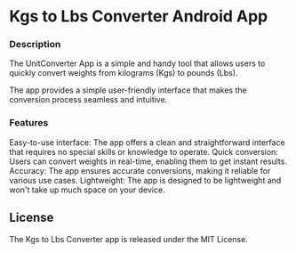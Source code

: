 <h1>Kgs to Lbs Converter Android App</h1>

<h3>Description</h3>
The UnitConverter App is a simple and handy tool that allows users to quickly convert weights from kilograms (Kgs) to pounds (Lbs).

The app provides a simple user-friendly interface that makes the conversion process seamless and intuitive.

<h3>Features</h3>
Easy-to-use interface: The app offers a clean and straightforward interface that requires no special skills or knowledge to operate.
Quick conversion: Users can convert weights in real-time, enabling them to get instant results.
Accuracy: The app ensures accurate conversions, making it reliable for various use cases.
Lightweight: The app is designed to be lightweight and won't take up much space on your device.

<h2>License</h2>
The Kgs to Lbs Converter app is released under the MIT License.
